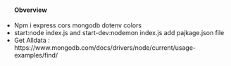 <ul>
<h4>Obverview</h4>
<li>Npm i express cors mongodb dotenv colors </li>
<li>start:node index.js  and start-dev:nodemon index.js add pajkage.json file  </li>
<li>Get Alldata : https://www.mongodb.com/docs/drivers/node/current/usage-examples/find/</li>
</ul>
